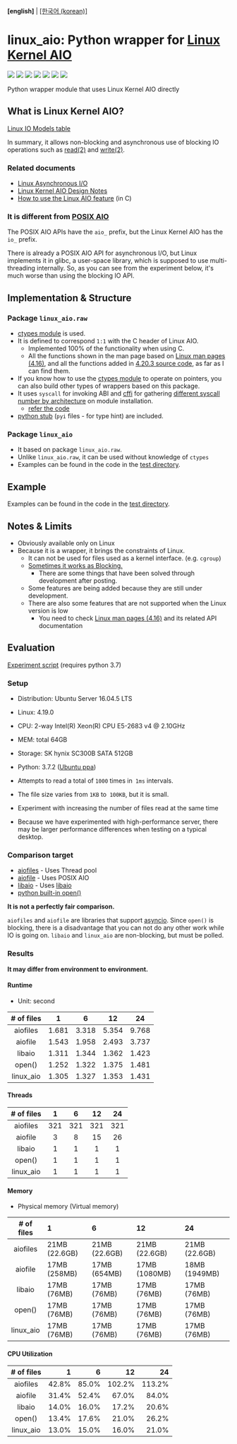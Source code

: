 **\[english\]** | [\[한국어 (korean)\]](https://github.com/isac322/linux_aio/blob/master/README.kor.md)

# linux_aio: Python wrapper for [Linux Kernel AIO](http://lse.sourceforge.net/io/aio.html)

[![](https://img.shields.io/travis/com/isac322/linux_aio.svg?style=flat-square)](https://travis-ci.com/isac322/linux_aio)
[![](https://img.shields.io/pypi/v/linux_aio.svg?style=flat-square)](https://pypi.org/project/linux-aio/)
[![](https://img.shields.io/codecov/c/github/isac322/linux_aio.svg?style=flat-square)](https://codecov.io/gh/isac322/linux_aio)
[![](https://img.shields.io/pypi/implementation/linux_aio.svg?style=flat-square)](https://pypi.org/project/linux-aio/)
[![](https://img.shields.io/pypi/pyversions/linux_aio.svg?style=flat-square)](https://pypi.org/project/linux-aio/)
[![](https://img.shields.io/pypi/wheel/linux_aio.svg?style=flat-square)](https://pypi.org/project/linux-aio/)
[![](https://img.shields.io/pypi/l/linux_aio.svg?style=flat-square)](https://pypi.org/project/linux-aio/)

Python wrapper module that uses Linux Kernel AIO directly


## What is Linux Kernel AIO?

[Linux IO Models table](https://oxnz.github.io/2016/10/13/linux-aio/#io-models)

In summary, it allows non-blocking and asynchronous use of blocking IO operations such as [read(2)](http://man7.org/linux/man-pages/man2/read.2.html) and [write(2)](http://man7.org/linux/man-pages/man2/write.2.html).


### Related documents

- [Linux Asynchronous I/O](https://oxnz.github.io/2016/10/13/linux-aio/)
- [Linux Kernel AIO Design Notes](http://lse.sourceforge.net/io/aionotes.txt)
- [How to use the Linux AIO feature](https://github.com/littledan/linux-aio) (in C)


### **It is different from [POSIX AIO](http://man7.org/linux/man-pages/man7/aio.7.html)**

The POSIX AIO APIs have the `aio_` prefix, but the Linux Kernel AIO has the `io_` prefix.

There is already a POSIX AIO API for asynchronous I/O, but Linux implements it in glibc, a user-space library, which is supposed to use multi-threading internally.
So, as you can see from the experiment below, it's much worse than using the blocking IO API.


## Implementation & Structure

### Package `linux_aio.raw`

- [ctypes module](https://docs.python.org/3/library/ctypes.html) is used.
- It is defined to correspond `1:1` with the C header of Linux AIO.
	- Implemented 100% of the functionality when using C.
	- All the functions shown in the man page based on [Linux man pages (4.16)](http://man7.org/linux/man-pages/man2/io_submit.2.html), and all the functions added in [4.20.3 source code](https://elixir.bootlin.com/linux/v4.20.3/source/include/uapi/linux/aio_abi.h#L71), as far as I can find them. 
- If you know how to use the [ctypes module](https://docs.python.org/3/library/ctypes.html) to operate on pointers, you can also build other types of wrappers based on this package.
- It uses `syscall` for invoking ABI and [cffi](https://pypi.org/project/cffi/) for gathering [different syscall number by architecture](https://fedora.juszkiewicz.com.pl/syscalls.html) on module installation.
	- [refer the code](linux_aio/raw/syscall.py)
- [python stub](https://github.com/python/mypy/wiki/Creating-Stubs-For-Python-Modules) (`pyi` files - for type hint) are included.

### Package `linux_aio`

- It based on package `linux_aio.raw`.
- Unlike `linux_aio.raw`, it can be used without knowledge of `ctypes`
- Examples can be found in the code in the [test directory](test).


## Example

Examples can be found in the code in the [test directory](test).


## Notes & Limits

- Obviously available only on Linux
- Because it is a wrapper, it brings the constraints of Linux.
	- It can not be used for files used as a kernel interface. (e.g. `cgroup`)
	- [Sometimes it works as Blocking.](https://stackoverflow.com/questions/34572559/asynchronous-io-io-submit-latency-in-ubuntu-linux)
		- There are some things that have been solved through development after posting.
	- Some features are being added because they are still under development.
	- There are also some features that are not supported when the Linux version is low
		- You need to check [Linux man pages (4.16)](http://man7.org/linux/man-pages/man2/io_submit.2.html) and its related API documentation


## Evaluation

[Experiment script](https://gist.github.com/isac322/8606f5c464fa390cb88b47354981cdab) (requires python 3.7)

### Setup

- Distribution: Ubuntu Server 16.04.5 LTS
- Linux: 4.19.0
- CPU: 2-way Intel(R) Xeon(R) CPU E5-2683 v4 @ 2.10GHz
- MEM: total 64GB
- Storage: SK hynix SC300B SATA 512GB
- Python: 3.7.2 ([Ubuntu ppa](https://launchpad.net/~deadsnakes/+archive/ubuntu/ppa))


- Attempts to read a total of `1000` times in` 1ms` intervals.
- The file size varies from `1KB` to` 100KB`, but it is small.
- Experiment with increasing the number of files read at the same time
- Because we have experimented with high-performance server, there may be larger performance differences when testing on a typical desktop.


### Comparison target

- [aiofiles](https://pypi.org/project/aiofiles/) - Uses Thread pool
- [aiofile](https://pypi.org/project/aiofile/) - Uses POSIX AIO
- [libaio](https://pypi.org/project/libaio/) - Uses [libaio](http://lse.sourceforge.net/io/aio.html)
- [python built-in open()](https://docs.python.org/3/library/functions.html#open)


**It is not a perfectly fair comparison.**

`aiofiles` and `aiofile` are libraries that support [asyncio](https://docs.python.org/3/library/asyncio.html). Since `open()` is blocking, there is a disadvantage that you can not do any other work while IO is going on. `libaio` and `linux_aio` are non-blocking, but must be polled.


### Results

**It may differ from environment to environment.**

#### Runtime

- Unit: second

| # of files 	|   1   	|   6   	|   12  	|   24  	|
|:---------:	|:-----:	|:-----:	|:-----:	|:-----:	|
|  aiofiles 	| 1.681 	| 3.318 	| 5.354 	| 9.768 	|
|  aiofile  	| 1.543 	| 1.958 	| 2.493 	| 3.737 	|
|   libaio  	| 1.311 	| 1.344 	| 1.362 	| 1.423 	|
|   open()  	| 1.252 	| 1.322 	| 1.375 	| 1.481 	|
| linux_aio 	| 1.305 	| 1.327 	| 1.353 	| 1.431 	|

#### Threads

| # of files 	|  1  	|  6  	|  12 	|  24 	|
|:---------:	|:---:	|:---:	|:---:	|:---:	|
|  aiofiles 	| 321 	| 321 	| 321 	| 321 	|
|  aiofile  	|   3 	|   8 	|  15 	|  26 	|
|   libaio  	|   1 	|   1 	|   1 	|   1 	|
|   open()  	|   1 	|   1 	|   1 	|   1 	|
| linux_aio 	|   1 	|   1 	|   1 	|   1 	|

#### Memory

- Physical memory (Virtual memory)

| # of files 	|       1       	|       6       	|       12      	|       24      	|
|:---------:	|:--------------	|:--------------	|:--------------	|:--------------	|
|  aiofiles 	| 21MB (22.6GB) 	| 21MB (22.6GB) 	| 21MB (22.6GB) 	| 21MB (22.6GB) 	|
|  aiofile  	|  17MB (258MB) 	|  17MB (654MB) 	| 17MB (1080MB) 	| 18MB (1949MB) 	|
|   libaio  	|   17MB (76MB) 	|   17MB (76MB) 	|   17MB (76MB) 	|   17MB (76MB) 	|
|   open()  	|   17MB (76MB) 	|   17MB (76MB) 	|   17MB (76MB) 	|   17MB (76MB) 	|
| linux_aio 	|   17MB (76MB) 	|   17MB (76MB) 	|   17MB (76MB) 	|   17MB (76MB) 	|

#### CPU Utilization

| # of files 	|   1   	|   6   	|   12   	|   24   	|
|:---------:	|------:	|------:	|-------:	|-------:	|
|  aiofiles 	| 42.8% 	| 85.0% 	| 102.2% 	| 113.2% 	|
|  aiofile  	| 31.4% 	| 52.4% 	|  67.0% 	|  84.0% 	|
|   libaio  	| 14.0% 	| 16.0% 	|  17.2% 	|  20.6% 	|
|   open()  	| 13.4% 	| 17.6% 	|  21.0% 	|  26.2% 	|
| linux_aio 	| 13.0% 	| 15.0% 	|  16.0% 	|  21.0% 	|